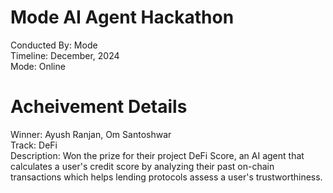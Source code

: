 # Mode AI Agent Hackathon

Conducted By: Mode       
Timeline: December, 2024     
Mode: Online

# Acheivement Details
Winner: Ayush Ranjan, Om Santoshwar       
Track: DeFi   
Description: Won the prize for their project DeFi Score, an AI agent that calculates a user's credit score by analyzing their past on-chain transactions which helps lending protocols assess a user's trustworthiness. 
